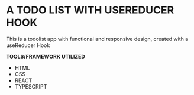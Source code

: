 # A TODO LIST WITH USEREDUCER HOOK

This is a todolist app with functional and responsive design, created with a useReducer Hook

**TOOLS/FRAMEWORK UTILIZED**
- HTML
- CSS
- REACT
- TYPESCRIPT

